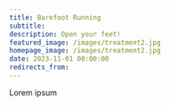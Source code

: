 ```yaml
---
title: Barefoot Running
subtitle: 
description: Open your feet!
featured_image: /images/treatment2.jpg
homepage_image: /images/treatment2.jpg
date: 2023-11-01 00:00:00
redirects_from:
---
```


Lorem ipsum
